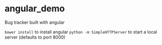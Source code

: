 angular_demo
============

Bug tracker built with angular

```bower install``` to install angular
```python -m SimpleHTTPServer``` to start a local server (defaults to port 8000)
